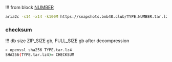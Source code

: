 
<!-- begin_TYPE -->

!!! from block [NUMBER](https://bscscan.com/block/NUMBER)
```bash
aria2c -s14 -x14 -k100M https://snapshots.bnb48.club/TYPE.NUMBER.tar.lz4 -o TYPE.tar.lz4
```


### checksum


!!! db size ZIP_SIZE gb, FULL_SIZE gb after decompression
```bash
> openssl sha256 TYPE.tar.lz4
SHA256(TYPE.tar.lz4)= CHECKSUM
```

<!-- end_TYPE -->
